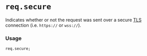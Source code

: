 # `req.secure`

Indicates whether or not the request was sent over a secure [TLS](http://en.wikipedia.org/wiki/Transport_Layer_Security) connection (i.e. `https://` or `wss://`).

### Usage
```usage
req.secure;
```






<docmeta name="displayName" value="req.secure">
<docmeta name="pageType" value="property">
